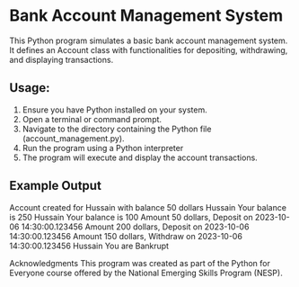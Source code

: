 # Bank Account Management System
This Python program simulates a basic bank account management system. 
It defines an Account class with functionalities for depositing, withdrawing, and displaying transactions.

## Usage:
1. Ensure you have Python installed on your system.
2. Open a terminal or command prompt.
3. Navigate to the directory containing the Python file (account_management.py).
4. Run the program using a Python interpreter
5. The program will execute and display the account transactions.

## Example Output
Account created for Hussain with balance 50 dollars
Hussain Your balance is 250
Hussain Your balance is 100
Amount 50 dollars, Deposit on 2023-10-06 14:30:00.123456
Amount 200 dollars, Deposit on 2023-10-06 14:30:00.123456
Amount 150 dollars, Withdraw on 2023-10-06 14:30:00.123456
Hussain You are Bankrupt

Acknowledgments
This program was created as part of the Python for Everyone course offered by the National Emerging Skills Program (NESP).
